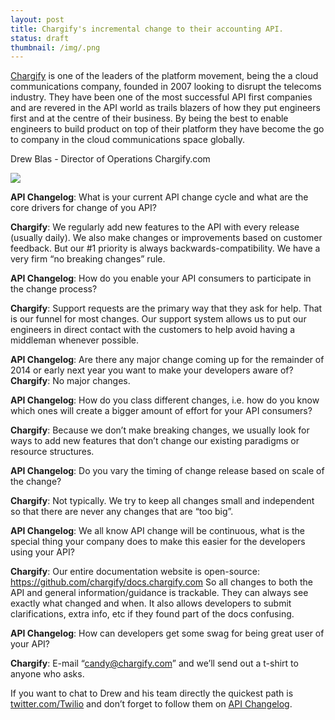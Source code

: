 ```yaml
---
layout: post
title: Chargify's incremental change to their accounting API.
status: draft
thumbnail: /img/.png
---
```


[Chargify](https://www.chargify.com "Chargify") is one of the leaders of the platform movement, being the a cloud communications company, founded in 2007 looking to disrupt the telecoms industry. They have been one of the most successful API first companies and are revered in the API world as trails blazers of how they put engineers first and at the centre of their business. By being the best to enable engineers to build product on top of their platform they have become the go to company in the cloud communications space globally.

Drew Blas - Director of Operations Chargify.com

![](/img/X.png)


**API Changelog**: What is your current API change cycle and what are the core drivers for change of you API?

**Chargify**: We regularly add new features to the API with every release (usually daily). We also make changes or improvements based on customer feedback. But our #1 priority is always backwards-compatibility.  We have a very firm “no breaking changes” rule.


**API Changelog**: How do you enable your API consumers to participate in the change process?

**Chargify**: Support requests are the primary way that they ask for help.  That is our funnel for most changes.  Our support system allows us to put our engineers in direct contact with the customers to help avoid having a middleman whenever possible.


**API Changelog**: Are there any major change coming up for the remainder of 2014 or early next year you want to make your developers aware of?
**Chargify**: No major changes.


**API Changelog**: How do you class different changes, i.e. how do you know which ones will create a bigger amount of effort for your API consumers?

**Chargify**: Because we don’t make breaking changes, we usually look for ways to add new features that don’t change our existing paradigms or resource structures.


**API Changelog**: Do you vary the timing of change release based on scale of the change?

**Chargify**: Not typically. We try to keep all changes small and independent so that there are never any changes that are “too big”.


**API Changelog**: We all know API change will be continuous, what is the special thing your company does to make this easier for the developers using your API?

**Chargify**: Our entire documentation website is open-source:  https://github.com/chargify/docs.chargify.com
So all changes to both the API and general information/guidance is trackable. They can always see exactly what changed and when. It also allows developers to submit clarifications, extra info, etc if they found part of the docs confusing.


**API Changelog**: How can developers get some swag for being great user of your API?

**Chargify**: E-mail “candy@chargify.com” and we’ll send out a t-shirt to anyone who asks.
	 

If you want to chat to Drew and his team directly the quickest path is [twitter.com/Twilio](http://www.twitter.com/chargify "Chargify on Twitter") and don’t forget to follow them on [API Changelog](https://www.apichangelog.com/api/chargify "chargify On API Changelog"). 
